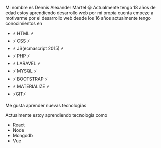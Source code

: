 Mi nombre es Dennis Alexander Martel 😀
Actualmente tengo 18 años de edad 
estoy aprendiendo desarrollo web por mi propia cuenta
empeze a motivarme por el desarrollo web desde los 16
años actualmente tengo conocimientos en 
* ⚡ HTML ⚡
* ⚡ CSS ⚡
* ⚡ JS(ecmascript 2015) ⚡
* ⚡ PHP ⚡
* ⚡ LARAVEL ⚡
* ⚡ MYSQL ⚡
* ⚡ BOOTSTRAP ⚡
* ⚡ MATERIALIZE ⚡
* ⚡GIT⚡

Me gusta aprender nuevas tecnologias


Actualmente estoy aprendiendo tecnología como
* React
* Node
* Mongodb
* Vue
